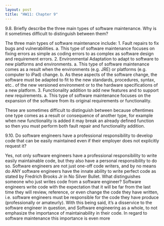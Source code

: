 ```yaml
---
layout: post
title: "HW11: Chapter 9"
---
```


9.8. Briefly describe the three main types of software maintenance. Why is it sometimes difficult to distinguish between them?

The three main types of software maintenance include: 
		1.	Fault repairs to fix bugs and vulnerabilities.
					a.	This type of software maintenance focuses on fixing errors as simple as coding errors to as complex as software 						design and requirement errors. 
		2.	Environmental Adaptation to adapt to software to new platforms and environments.
					a.	This type of software maintenance comes as a result when the environments (e.g. JRE) or platforms (e.g. computer 					         to iPad) change.
					b.	As these aspects of the software change, the software must be adapted to fit to the new standards, procedures, 							syntax, etc.. of the new versioned environment or to the hardware specifications of a new platform. 
		3.	Functionality addition to add new features and to support new requirements.
					a.	This type of software maintenance focuses on the expansion of the software from its original requirements or 							functionality.

These are sometimes difficult to distinguish between because oftentimes one type comes as a result or consequence of another type, for example when new functionality is added it may break an already defined function so then you must perform both fault repair and functionality addition.


9.10. Do software engineers have a professional responsibility to develop code that can be easily maintained even if their employer does not explicitly request it?

Yes, not only software engineers have a professional responsibility to write easily maintainable code, but they also have a personal responsibility to do so. Software engineers are not just one-off code writers, and by no means do ANY software engineers have the innate ability to write perfect code as stated by Fredrich Brooks Jr in No Silver Bullet. What distinguishes someone who just writes code from a software engineer? Software engineers write code with the expectation that it will be far from the last time they will review, reference, or even change the code they have written, i.e. software engineers must be responsible for the code they have produce (professionally or amateurly). With this being said, it’s a disservice to the software engineer in question, and Software engineering as a whole, to not emphasize the importance of maintainability in their code. In regard to software maintenance this importance is even more 
